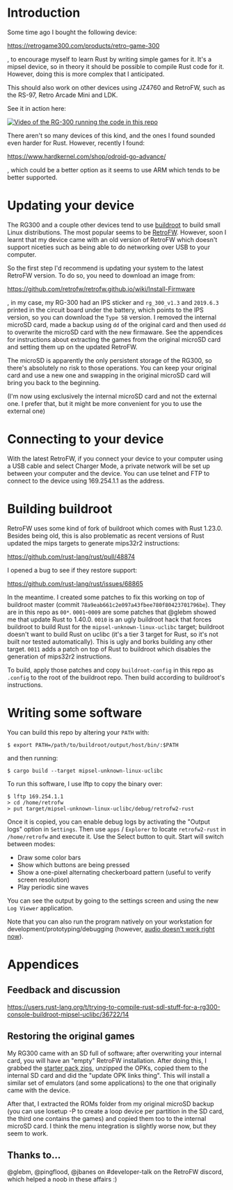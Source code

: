 # Introduction

Some time ago I bought the following device:

https://retrogame300.com/products/retro-game-300

, to encourage myself to learn Rust by writing simple games for it. It's a mipsel device, so in theory it should be possible to compile Rust code for it. However, doing this is more complex that I anticipated.

This should also work on other devices using JZ4760 and RetroFW, such as the RS-97, Retro Arcade Mini and LDK.

See it in action here:

[![Video of the RG-300 running the code in this repo](http://img.youtube.com/vi/Rtf8ZEVALjQ/0.jpg)](http://www.youtube.com/watch?v=Rtf8ZEVALjQ "Video of the RG-300 running the code in this repo")

There aren't so many devices of this kind, and the ones I found sounded even harder for Rust. However, recently I found:

https://www.hardkernel.com/shop/odroid-go-advance/

, which could be a better option as it seems to use ARM which tends to be better supported.

# Updating your device

The RG300 and a couple other devices tend to use [buildroot](https://buildroot.org/) to build small Linux distributions. The most popular seems to be [RetroFW](https://retrofw.github.io/). However, soon I learnt that my device came with an old version of RetroFW which doesn't support niceties such as being able to do networking over USB to your computer.

So the first step I'd recommend is updating your system to the latest RetroFW version. To do so, you need to download an image from:

https://github.com/retrofw/retrofw.github.io/wiki/Install-Firmware

, in my case, my RG-300 had an IPS sticker and `rg_300_v1.3` and  `2019.6.3` printed in the circuit board under the battery, which points to the IPS version, so you can download the `Type 5B` version. I removed the internal microSD card, made a backup using `dd` of the original card and then used `dd` to overwrite the microSD card with the new firmaware. See the appendices for instructions about extracting the games from the original microSD card and setting them up on the updated RetroFW.

The microSD is apparently the only persistent storage of the RG300, so there's absolutely no risk to those operations. You can keep your original card and use a new one and swapping in the original microSD card will bring you back to the beginning.

(I'm now using exclusively the internal microSD card and not the external one. I prefer that, but it might be more convenient for you to use the external one)

# Connecting to your device

With the latest RetroFW, if you connect your device to your computer using a USB cable and select Charger Mode, a private network will be set up between your computer and the device. You can use telnet and FTP to connect to the device using 169.254.1.1 as the address.

# Building buildroot

RetroFW uses some kind of fork of buildroot which comes with Rust 1.23.0. Besides being old, this is also problematic as recent versions of Rust updated the mips targets to generate mips32r2 instructions:

https://github.com/rust-lang/rust/pull/48874

I opened a bug to see if they restore support:

https://github.com/rust-lang/rust/issues/68865

In the meantime. I created some patches to fix this working on top of buildroot master (commit `78a9eab661c2e097a43fbee780f80423701796be`). They are in this repo as `00*`. `0001`-`0009` are some patches that @glebm showed me that update Rust to 1.40.0. `0010` is an ugly buildroot hack that forces buildroot to build Rust for the `mipsel-unknown-linux-uclibc` target; buildroot doesn't want to build Rust on uclibc (it's a tier 3 target for Rust, so it's not built nor tested automatically). This is ugly and borks building any other target. `0011` adds a patch on top of Rust to buildroot which disables the generation of mips32r2 instructions.

To build, apply those patches and copy `buildroot-config` in this repo as `.config` to the root of the buildroot repo. Then build according to buildroot's instructions.

# Writing some software

You can build this repo by altering your `PATH` with:

```
$ export PATH=/path/to/buildroot/output/host/bin/:$PATH
```

and then running:

```
$ cargo build --target mipsel-unknown-linux-uclibc
```

To run this software, I use lftp to copy the binary over:

```
$ lftp 169.254.1.1
> cd /home/retrofw
> put target/mipsel-unknown-linux-uclibc/debug/retrofw2-rust
```

Once it is copied, you can enable debug logs by activating the "Output logs" option in `Settings`. Then use `apps` / `Explorer` to locate `retrofw2-rust` in `/home/retrofw` and execute it. Use the Select button to quit. Start will switch between modes:

* Draw some color bars
* Show which buttons are being pressed
* Show a one-pixel alternating checkerboard pattern (useful to verify screen resolution)
* Play periodic sine waves

You can see the output by going to the settings screen and using the new `Log Viewer` application.

Note that you can also run the program natively on your workstation for development/prototyping/debugging (however, [audio doesn't work right now](https://github.com/alexpdp7/retrofw2-rust/issues/2)).

# Appendices

## Feedback and discussion

https://users.rust-lang.org/t/trying-to-compile-rust-sdl-stuff-for-a-rg300-console-buildroot-mipsel-uclibc/36722/14

## Restoring the original games

My RG300 came with an SD full of software; after overwriting your internal card, you will have an "empty" RetroFW installation. After doing this, I grabbed the [starter pack zips](https://github.com/retrofw/retrofw.github.io/releases/tag/StarterPack2.0), unzipped the OPKs, copied them to the internal SD card and did the "update OPK links thing". This will install a similar set of emulators (and some applications) to the one that originally came with the device.

After that, I extracted the ROMs folder from my original microSD backup (you can use losetup -P to create a loop device per partition in the SD card, the third one contains the games) and copied them too to the internal microSD card. I think the menu integration is slightly worse now, but they seem to work.

## Thanks to...

@glebm, @pingflood, @jbanes on #developer-talk on the RetroFW discord, which helped a noob in these affairs :)
